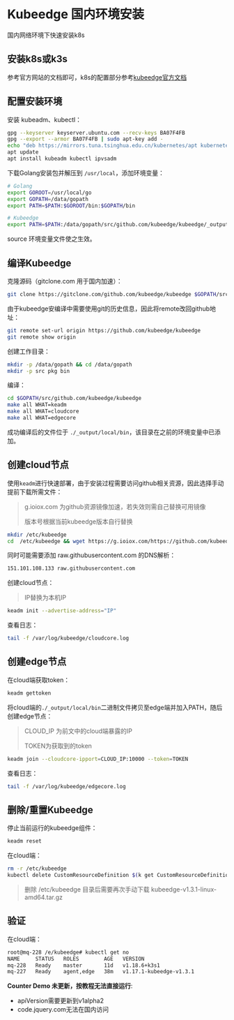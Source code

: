 # Kubeedge 国内环境安装


国内网络环境下快速安装k8s

<!--more-->

## 安装k8s或k3s

参考官方网站的文档即可，k8s的配置部分参考[kubeedge官方文档](https://kubeedge.io/zh/blog/kubeedge-deployment-manual/)



## 配置安装环境

安装 kubeadm、kubectl：

```bash
gpg --keyserver keyserver.ubuntu.com --recv-keys BA07F4FB
gpg --export --armor BA07F4FB | sudo apt-key add -
echo "deb https://mirrors.tuna.tsinghua.edu.cn/kubernetes/apt kubernetes-xenial main" > /etc/apt/sources.list.d/kubernetes.list 
apt update
apt install kubeadm kubectl ipvsadm
```

下载Golang安装包并解压到 `/usr/local`，添加环境变量：

```bash
# Golang
export GOROOT=/usr/local/go
export GOPATH=/data/gopath
export PATH=$PATH:$GOROOT/bin:$GOPATH/bin

# Kubeedge
export PATH=$PATH:/data/gopath/src/github.com/kubeedge/kubeedge/_output/local/bin
```

source 环境变量文件使之生效。



## 编译Kubeedge

克隆源码（gitclone.com 用于国内加速）：

```bash
git clone https://gitclone.com/github.com/kubeedge/kubeedge $GOPATH/src/github.com/kubeedge/kubeedge 
```

由于kubeedge安编译中需要使用git的历史信息，因此将remote改回github地址：

```bash
git remote set-url origin https://github.com/kubeedge/kubeedge
git remote show origin
```

创建工作目录：

```bash
mkdir -p /data/gopath && cd /data/gopath
mkdir -p src pkg bin
```

编译：

```bash
cd $GOPATH/src/github.com/kubeedge/kubeedge
make all WHAT=keadm
make all WHAT=cloudcore
make all WHAT=edgecore
```

成功编译后的文件位于 `./_output/local/bin`，该目录在之前的环境变量中已添加。



## 创建cloud节点

使用`keadm`进行快速部署，由于安装过程需要访问github相关资源，因此选择手动提前下载所需文件：

> g.ioiox.com 为github资源镜像加速，若失效则需自己替换可用镜像
>
> 版本号根据当前kubeedge版本自行替换

```bash
mkdir /etc/kubeedge
cd  /etc/kubeedge && wget https://g.ioiox.com/https://github.com/kubeedge/kubeedge/releases/download/v1.3.1/kubeedge-v1.3.1-linux-amd64.tar.gz
```

同时可能需要添加 raw.githubusercontent.com 的DNS解析：

```bash
151.101.108.133 raw.githubusercontent.com
```

创建cloud节点：

> IP替换为本机IP

```bash
keadm init --advertise-address="IP"
```

查看日志：

```bash
tail -f /var/log/kubeedge/cloudcore.log
```



## 创建edge节点

在cloud端获取token：

```bash
keadm gettoken
```

将cloud端的`./_output/local/bin`二进制文件拷贝至edge端并加入PATH，随后创建edge节点：

> CLOUD_IP 为前文中的cloud端暴露的IP
>
> TOKEN为获取到的token

```bash
keadm join --cloudcore-ipport=CLOUD_IP:10000 --token=TOKEN
```

查看日志：

```bash
tail -f /var/log/kubeedge/edgecore.log
```



## 删除/重置Kubeedge

停止当前运行的kubeedge组件：

```bash
keadm reset
```

在cloud端：

```bash
rm -r /etc/kubeedge
kubectl delete CustomResourceDefinition $(k get CustomResourceDefinition | grep kubeedge | awk '{print $1}') 
```

> 删除 /etc/kubeedge 目录后需要再次手动下载 kubeedge-v1.3.1-linux-amd64.tar.gz



## 验证

在cloud端：

```bash
root@mq-228 /e/kubeedge# kubectl get no                 
NAME     STATUS   ROLES        AGE   VERSION
mq-228   Ready    master       11d   v1.18.6+k3s1
mq-227   Ready    agent,edge   38m   v1.17.1-kubeedge-v1.3.1
```

**Counter Demo 未更新，按教程无法直接运行**:

- apiVersion需要更新到v1alpha2 
- code.jquery.com无法在国内访问
